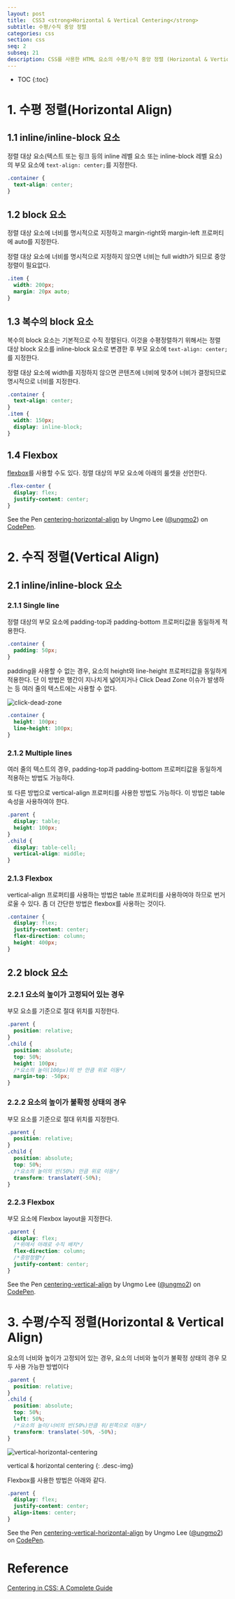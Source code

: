 ```yaml
---
layout: post
title:  CSS3 <strong>Horizontal & Vertical Centering</strong>
subtitle: 수평/수직 중앙 정렬
categories: css
section: css
seq: 2
subseq: 21
description: CSS를 사용한 HTML 요소의 수평/수직 중앙 정렬 (Horizontal & Vertical Centering)
---
```


* TOC
{:toc}

# 1. 수평 정렬(Horizontal Align)

## 1.1 inline/inline-block 요소

정렬 대상 요소(텍스트 또는 링크 등의 inline 레벨 요소 또는 inline-block 레벨 요소)의 부모 요소에 `text-align: center;`를 지정한다.

```css
.container {
  text-align: center;
}
```

## 1.2 block 요소

정렬 대상 요소에 너비를 명시적으로 지정하고 margin-right와 margin-left 프로퍼티에 auto를 지정한다.

정렬 대상 요소에 너비를 명시적으로 지정하지 않으면 너비는 full width가 되므로 중앙 정렬이 필요없다.

```css
.item {
  width: 200px;
  margin: 20px auto;
}
```

## 1.3 복수의 block 요소

복수의 block 요소는 기본적으로 수직 정렬된다. 이것을 수평정렬하기 위해서는 정렬 대상 block 요소를 inline-block 요소로 변경한 후 부모 요소에 `text-align: center;`를 지정한다.

정렬 대상 요소에 width를 지정하지 않으면 콘텐츠에 너비에 맞추어 너비가 결정되므로 명시적으로 너비를 지정한다.

```css
.container {
  text-align: center;
}
.item {
  width: 150px;
  display: inline-block;
}
```

## 1.4 Flexbox

[flexbox](./css3-flexbox)를 사용할 수도 있다. 정렬 대상의 부모 요소에 아래의 룰셋을 선언한다.

```css
.flex-center {
  display: flex;
  justify-content: center;
}
```

<p data-height="1133" data-theme-id="0" data-slug-hash="PGWvBZ" data-default-tab="result" data-user="ungmo2" data-embed-version="2" class="codepen">See the Pen <a href="http://codepen.io/ungmo2/pen/PGWvBZ/">centering-horizontal-align</a> by Ungmo Lee (<a href="http://codepen.io/ungmo2">@ungmo2</a>) on <a href="http://codepen.io">CodePen</a>.</p>
<script async src="//assets.codepen.io/assets/embed/ei.js"></script>

# 2. 수직 정렬(Vertical Align)

## 2.1 inline/inline-block 요소

### 2.1.1 Single line

정렬 대상의 부모 요소에 padding-top과 padding-bottom 프로퍼티값을 동일하게 적용한다.

```css
.container {
  padding: 50px;
}
```

padding을 사용할 수 없는 경우, 요소의 height와 line-height 프로퍼티값을 동일하게 적용한다. 단 이 방법은 행간이 지나치게 넓어지거나 Click Dead Zone 이슈가 발생하는 등 여러 줄의 텍스트에는 사용할 수 없다.

![click-dead-zone](/img/click-dead-zone.gif)

```css
.container {
  height: 100px;
  line-height: 100px;
}
```

### 2.1.2 Multiple lines

여러 줄의 텍스트의 경우, padding-top과 padding-bottom 프로퍼티값을 동일하게 적용하는 방법도 가능하다.

또 다른 방법으로 vertical-align 프로퍼티를 사용한 방법도 가능하다. 이 방법은 table 속성을 사용하여야 한다.

```css
.parent {
  display: table;
  height: 100px;
}
.child {
  display: table-cell;
  vertical-align: middle;
}
```

### 2.1.3 Flexbox

vertical-align 프로퍼티를 사용하는 방법은 table 프로퍼티를 사용하여야 하므로 번거로울 수 있다. 좀 더 간단한 방법은 flexbox를 사용하는 것이다.

```css
.container {
  display: flex;
  justify-content: center;
  flex-direction: column;
  height: 400px;
}
```

## 2.2 block 요소

### 2.2.1 요소의 높이가 고정되어 있는 경우

부모 요소를 기준으로 절대 위치를 지정한다.

```css
.parent {
  position: relative;
}
.child {
  position: absolute;
  top: 50%;
  height: 100px;
  /*요소의 높이(100px)의 반 만큼 위로 이동*/
  margin-top: -50px;
}
```

### 2.2.2 요소의 높이가 불확정 상태의 경우

부모 요소를 기준으로 절대 위치를 지정한다.

```css
.parent {
  position: relative;
}
.child {
  position: absolute;
  top: 50%;
  /*요소의 높이의 반(50%) 만큼 위로 이동*/
  transform: translateY(-50%);
}
```

### 2.2.3 Flexbox

부모 요소에 Flexbox layout을 지정한다.

```css
.parent {
  display: flex;
  /*위에서 아래로 수직 배치*/
  flex-direction: column;
  /*중앙정렬*/
  justify-content: center;
}
```

<p data-height="1513" data-theme-id="0" data-slug-hash="ALqLoa" data-default-tab="result" data-user="ungmo2" data-embed-version="2" class="codepen">See the Pen <a href="http://codepen.io/ungmo2/pen/ALqLoa/">centering-vertical-align</a> by Ungmo Lee (<a href="http://codepen.io/ungmo2">@ungmo2</a>) on <a href="http://codepen.io">CodePen</a>.</p>
<script async src="//assets.codepen.io/assets/embed/ei.js"></script>

# 3. 수평/수직 정렬(Horizontal & Vertical Align)

요소의 너비와 높이가 고정되어 있는 경우, 요소의 너비와 높이가 불확정 상태의 경우 모두 사용 가능한 방법이다

```css
.parent {
  position: relative;
}
.child {
  position: absolute;
  top: 50%;
  left: 50%;
  /*요소의 높이/너비의 반(50%)만큼 위/왼쪽으로 이동*/
  transform: translate(-50%, -50%);
}
```

![vertical-horizontal-centering](/img/vertical-horizontal-centering.png)

vertical & horizontal centering
{: .desc-img}


Flexbox를 사용한 방법은 아래와 같다.

```css
.parent {
  display: flex;
  justify-content: center;
  align-items: center;
}
```

<p data-height="632" data-theme-id="0" data-slug-hash="ALRwvA" data-default-tab="result" data-user="ungmo2" data-embed-version="2" class="codepen">See the Pen <a href="http://codepen.io/ungmo2/pen/ALRwvA/">centering-vertical-horizontal-align</a> by Ungmo Lee (<a href="http://codepen.io/ungmo2">@ungmo2</a>) on <a href="http://codepen.io">CodePen</a>.</p>
<script async src="//assets.codepen.io/assets/embed/ei.js"></script>

# Reference

[Centering in CSS: A Complete Guide](https://css-tricks.com/centering-css-complete-guide/)
